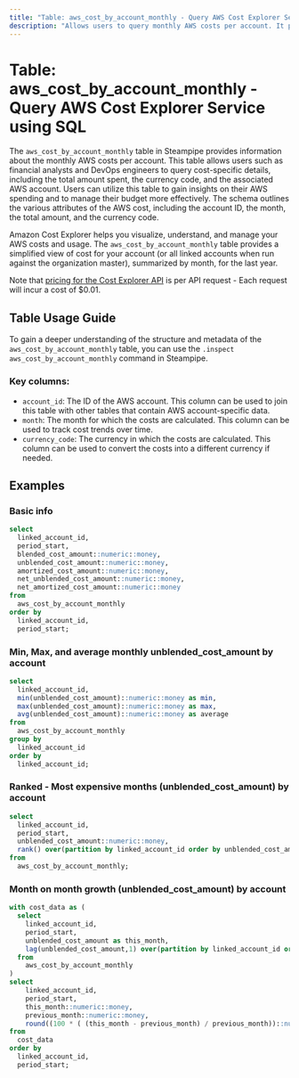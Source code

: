 ```yaml
---
title: "Table: aws_cost_by_account_monthly - Query AWS Cost Explorer Service using SQL"
description: "Allows users to query monthly AWS costs per account. It provides cost details for each AWS account, allowing users to monitor and manage their AWS spending."
---
```


# Table: aws_cost_by_account_monthly - Query AWS Cost Explorer Service using SQL

The `aws_cost_by_account_monthly` table in Steampipe provides information about the monthly AWS costs per account. This table allows users such as financial analysts and DevOps engineers to query cost-specific details, including the total amount spent, the currency code, and the associated AWS account. Users can utilize this table to gain insights on their AWS spending and to manage their budget more effectively. The schema outlines the various attributes of the AWS cost, including the account ID, the month, the total amount, and the currency code.

Amazon Cost Explorer helps you visualize, understand, and manage your AWS costs and usage.  The `aws_cost_by_account_monthly` table provides a simplified view of cost for your account (or all linked accounts when run against the organization master), summarized by month, for the last year.  

Note that [pricing for the Cost Explorer API](https://aws.amazon.com/aws-cost-management/pricing/) is per API request - Each request will incur a cost of $0.01.

## Table Usage Guide

To gain a deeper understanding of the structure and metadata of the `aws_cost_by_account_monthly` table, you can use the `.inspect aws_cost_by_account_monthly` command in Steampipe.

### Key columns:

- `account_id`: The ID of the AWS account. This column can be used to join this table with other tables that contain AWS account-specific data.
- `month`: The month for which the costs are calculated. This column can be used to track cost trends over time.
- `currency_code`: The currency in which the costs are calculated. This column can be used to convert the costs into a different currency if needed.

## Examples

### Basic info

```sql
select
  linked_account_id,
  period_start,
  blended_cost_amount::numeric::money,
  unblended_cost_amount::numeric::money,
  amortized_cost_amount::numeric::money,
  net_unblended_cost_amount::numeric::money,
  net_amortized_cost_amount::numeric::money
from 
  aws_cost_by_account_monthly
order by
  linked_account_id,
  period_start;
```



### Min, Max, and average monthly unblended_cost_amount by account

```sql
select
  linked_account_id,
  min(unblended_cost_amount)::numeric::money as min,
  max(unblended_cost_amount)::numeric::money as max,
  avg(unblended_cost_amount)::numeric::money as average
from 
  aws_cost_by_account_monthly
group by
  linked_account_id
order by
  linked_account_id;
```


### Ranked - Most expensive months (unblended_cost_amount) by account

```sql
select
  linked_account_id,
  period_start,
  unblended_cost_amount::numeric::money,
  rank() over(partition by linked_account_id order by unblended_cost_amount desc)
from 
  aws_cost_by_account_monthly;
```



### Month on month growth (unblended_cost_amount) by account

```sql
with cost_data as (
  select
    linked_account_id,
    period_start,
    unblended_cost_amount as this_month,
    lag(unblended_cost_amount,1) over(partition by linked_account_id order by period_start desc) as previous_month
  from 
    aws_cost_by_account_monthly
)
select
    linked_account_id,
    period_start,
    this_month::numeric::money,
    previous_month::numeric::money,
    round((100 * ( (this_month - previous_month) / previous_month))::numeric, 2) as percent_change
from
  cost_data
order by
  linked_account_id,
  period_start;
```

